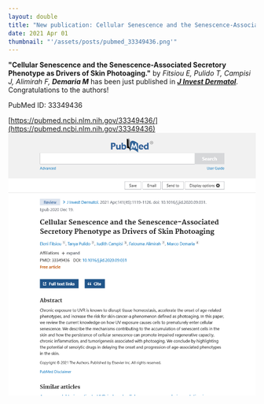 ```yaml
---
layout: double
title: "New publication: Cellular Senescence and the Senescence-Associated Secretory Phenotype as Drivers of Skin Photoaging"
date: 2021 Apr 01
thumbnail: "'/assets/posts/pubmed_33349436.png'"
---
```

<strong>"Cellular Senescence and the Senescence-Associated Secretory Phenotype as Drivers of Skin Photoaging."</strong> by <em>Fitsiou E, Pulido T, Campisi J, Alimirah F, <strong>Demaria M</strong></em>  has been just published in <em><strong><ins>J Invest Dermatol</ins></strong></em>.
Congratulations to the authors!
    
PubMed ID: 33349436
    
[https://pubmed.ncbi.nlm.nih.gov/33349436/](https://pubmed.ncbi.nlm.nih.gov/33349436)
![](/assets/posts/pubmed_33349436.png)
